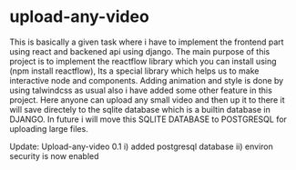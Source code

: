 # upload-any-video
This is basically a given task where i have to implement the frontend part using react and backened api using django. The main purpose of this project is to implement the reactflow library which you can install using (npm install reactflow), Its a special library which helps us to make interactive node and components. Adding animation and style is done by using talwindcss as usual also i have added some other feature in this project. Here anyone can upload any small video and then up it to there it will save directely to the sqlite database which is a builtin database in DJANGO. In future i will move this SQLITE DATABASE to POSTGRESQL for uploading large files. 

Update: Upload-any-video 0.1
i) added postgresql database
ii) environ security is now enabled
